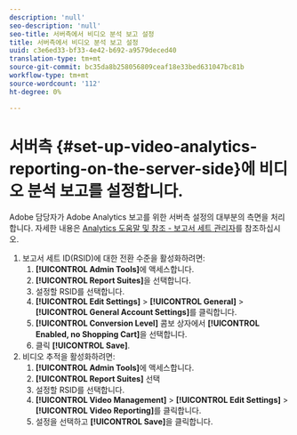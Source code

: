 ```yaml
---
description: 'null'
seo-description: 'null'
seo-title: 서버측에서 비디오 분석 보고 설정
title: 서버측에서 비디오 분석 보고 설정
uuid: c3e6ed33-bf33-4e42-b692-a9579deced40
translation-type: tm+mt
source-git-commit: bc35da8b258056809ceaf18e33bed631047bc81b
workflow-type: tm+mt
source-wordcount: '112'
ht-degree: 0%

---
```



# 서버측 {#set-up-video-analytics-reporting-on-the-server-side}에 비디오 분석 보고를 설정합니다.

Adobe 담당자가 Adobe Analytics 보고를 위한 서버측 설정의 대부분의 측면을 처리합니다. 자세한 내용은 [Analytics 도움말 및 참조 - 보고서 세트 관리자](https://microsite.omniture.com/t2/help/en_US/reference/#Report_Suite_Manager)를 참조하십시오.
1. 보고서 세트 ID(RSID)에 대한 전환 수준을 활성화하려면:
   1. **[!UICONTROL Admin Tools]**&#x200B;에 액세스합니다.
   1. **[!UICONTROL Report Suites]**&#x200B;을 선택합니다.
   1. 설정할 RSID를 선택합니다.
   1. **[!UICONTROL Edit Settings]** > **[!UICONTROL General]** > **[!UICONTROL General Account Settings]**&#x200B;를 클릭합니다.
   1. **[!UICONTROL Conversion Level]** 콤보 상자에서 **[!UICONTROL Enabled, no Shopping Cart]**&#x200B;을 선택합니다.
   1. 클릭 **[!UICONTROL Save]**.
1. 비디오 추적을 활성화하려면:
   1. **[!UICONTROL Admin Tools]**&#x200B;에 액세스합니다.
   1. **[!UICONTROL Report Suites]** 선택
   1. 설정할 RSID를 선택합니다.
   1. **[!UICONTROL Video Management]** > **[!UICONTROL Edit Settings]** > **[!UICONTROL Video Reporting]**&#x200B;를 클릭합니다.
   1. 설정을 선택하고 **[!UICONTROL Save]**&#x200B;을 클릭합니다.